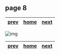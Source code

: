 ## page 8

| [prev](./page_7.md) |  [home](../README.md) | [next](./page_9.md) |
|---------------------|-----------------------|---------------------|

![img](../images/photo_8.jpg)


| [prev](./page_7.md) |  [home](../README.md) | [next](./page_9.md) |
|---------------------|-----------------------|---------------------|
